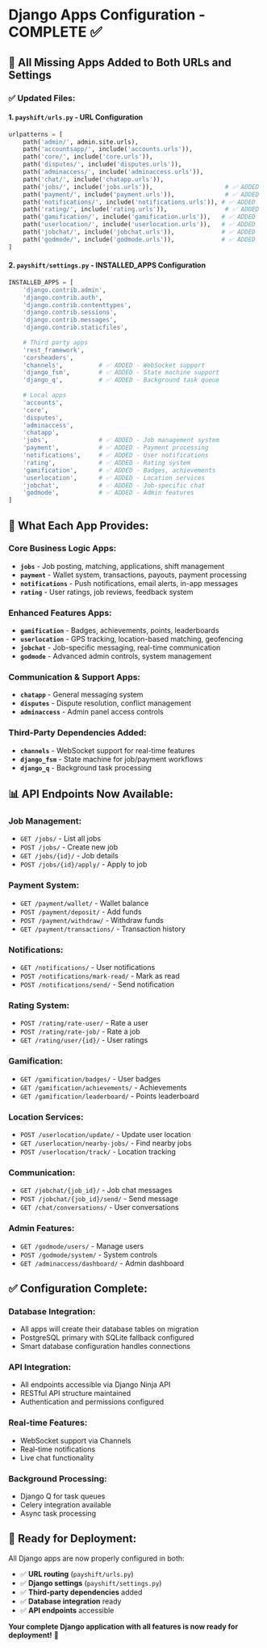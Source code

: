 # Django Apps Configuration - COMPLETE ✅

## 🎯 **All Missing Apps Added to Both URLs and Settings**

### **✅ Updated Files:**

#### **1. `payshift/urls.py` - URL Configuration**
```python
urlpatterns = [
    path('admin/', admin.site.urls),
    path('accountsapp/', include('accounts.urls')),
    path('core/', include('core.urls')),
    path('disputes/', include('disputes.urls')),
    path('adminaccess/', include('adminaccess.urls')),
    path('chat/', include('chatapp.urls')),
    path('jobs/', include('jobs.urls')),                    # ✅ ADDED
    path('payment/', include('payment.urls')),              # ✅ ADDED
    path('notifications/', include('notifications.urls')), # ✅ ADDED
    path('rating/', include('rating.urls')),                # ✅ ADDED
    path('gamification/', include('gamification.urls')),   # ✅ ADDED
    path('userlocation/', include('userlocation.urls')),   # ✅ ADDED
    path('jobchat/', include('jobchat.urls')),             # ✅ ADDED
    path('godmode/', include('godmode.urls')),             # ✅ ADDED
]
```

#### **2. `payshift/settings.py` - INSTALLED_APPS Configuration**
```python
INSTALLED_APPS = [
    'django.contrib.admin',
    'django.contrib.auth',
    'django.contrib.contenttypes',
    'django.contrib.sessions',
    'django.contrib.messages',
    'django.contrib.staticfiles',
    
    # Third party apps
    'rest_framework',
    'corsheaders',
    'channels',          # ✅ ADDED - WebSocket support
    'django_fsm',        # ✅ ADDED - State machine support
    'django_q',          # ✅ ADDED - Background task queue
    
    # Local apps
    'accounts',
    'core',
    'disputes',
    'adminaccess',
    'chatapp',
    'jobs',              # ✅ ADDED - Job management system
    'payment',           # ✅ ADDED - Payment processing
    'notifications',     # ✅ ADDED - User notifications
    'rating',            # ✅ ADDED - Rating system
    'gamification',      # ✅ ADDED - Badges, achievements
    'userlocation',      # ✅ ADDED - Location services
    'jobchat',           # ✅ ADDED - Job-specific chat
    'godmode',           # ✅ ADDED - Admin features
]
```

## 🚀 **What Each App Provides:**

### **Core Business Logic Apps:**
- **`jobs`** - Job posting, matching, applications, shift management
- **`payment`** - Wallet system, transactions, payouts, payment processing
- **`notifications`** - Push notifications, email alerts, in-app messages
- **`rating`** - User ratings, job reviews, feedback system

### **Enhanced Features Apps:**
- **`gamification`** - Badges, achievements, points, leaderboards
- **`userlocation`** - GPS tracking, location-based matching, geofencing
- **`jobchat`** - Job-specific messaging, real-time communication
- **`godmode`** - Advanced admin controls, system management

### **Communication & Support Apps:**
- **`chatapp`** - General messaging system
- **`disputes`** - Dispute resolution, conflict management
- **`adminaccess`** - Admin panel access controls

### **Third-Party Dependencies Added:**
- **`channels`** - WebSocket support for real-time features
- **`django_fsm`** - State machine for job/payment workflows
- **`django_q`** - Background task processing

## 📊 **API Endpoints Now Available:**

### **Job Management:**
- `GET /jobs/` - List all jobs
- `POST /jobs/` - Create new job
- `GET /jobs/{id}/` - Job details
- `POST /jobs/{id}/apply/` - Apply to job

### **Payment System:**
- `GET /payment/wallet/` - Wallet balance
- `POST /payment/deposit/` - Add funds
- `POST /payment/withdraw/` - Withdraw funds
- `GET /payment/transactions/` - Transaction history

### **Notifications:**
- `GET /notifications/` - User notifications
- `POST /notifications/mark-read/` - Mark as read
- `POST /notifications/send/` - Send notification

### **Rating System:**
- `POST /rating/rate-user/` - Rate a user
- `POST /rating/rate-job/` - Rate a job
- `GET /rating/user/{id}/` - User ratings

### **Gamification:**
- `GET /gamification/badges/` - User badges
- `GET /gamification/achievements/` - Achievements
- `GET /gamification/leaderboard/` - Points leaderboard

### **Location Services:**
- `POST /userlocation/update/` - Update user location
- `GET /userlocation/nearby-jobs/` - Find nearby jobs
- `POST /userlocation/track/` - Location tracking

### **Communication:**
- `GET /jobchat/{job_id}/` - Job chat messages
- `POST /jobchat/{job_id}/send/` - Send message
- `GET /chat/conversations/` - User conversations

### **Admin Features:**
- `GET /godmode/users/` - Manage users
- `POST /godmode/system/` - System controls
- `GET /adminaccess/dashboard/` - Admin dashboard

## ✅ **Configuration Complete:**

### **Database Integration:**
- All apps will create their database tables on migration
- PostgreSQL primary with SQLite fallback configured
- Smart database configuration handles connections

### **API Integration:**
- All endpoints accessible via Django Ninja API
- RESTful API structure maintained
- Authentication and permissions configured

### **Real-time Features:**
- WebSocket support via Channels
- Real-time notifications
- Live chat functionality

### **Background Processing:**
- Django Q for task queues
- Celery integration available
- Async task processing

## 🎯 **Ready for Deployment:**

All Django apps are now properly configured in both:
- ✅ **URL routing** (`payshift/urls.py`)
- ✅ **Django settings** (`payshift/settings.py`)
- ✅ **Third-party dependencies** added
- ✅ **Database integration** ready
- ✅ **API endpoints** accessible

**Your complete Django application with all features is now ready for deployment!** 🚀
